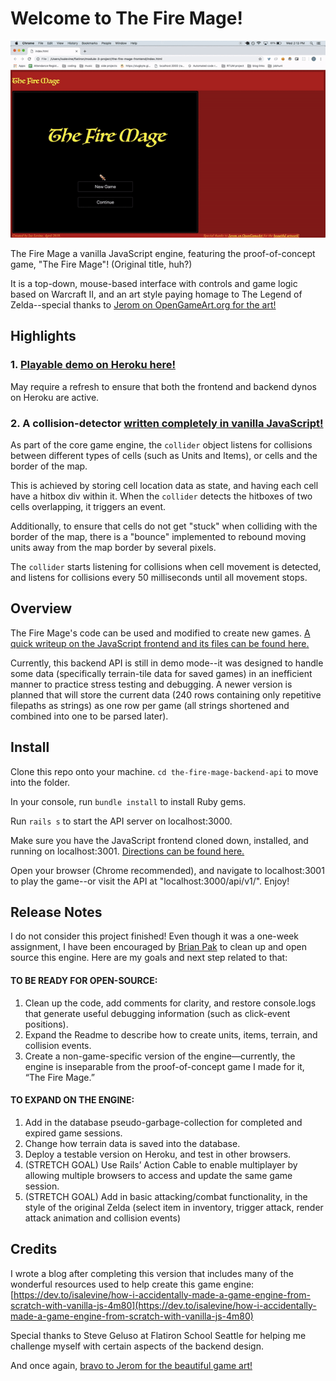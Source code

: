 # Welcome to The Fire Mage!

![gif of demo for The Fire Mage](https://raw.githubusercontent.com/isalevine/the-fire-mage-frontend/master/firemage-demo.gif)

The Fire Mage a vanilla JavaScript engine, featuring the proof-of-concept game, "The Fire Mage"! (Original title, huh?)

It is a top-down, mouse-based interface with controls and game logic based on Warcraft II, and an art style paying homage to The Legend of Zelda--special thanks to [Jerom on OpenGameArt.org for the art!](https://opengameart.org/content/16x16-fantasy-tileset)


## Highlights
### 1. [Playable demo on Heroku here!](https://the-fire-mage.herokuapp.com/)
May require a refresh to ensure that both the frontend and backend dynos on Heroku are active.

### 2. A collision-detector [written completely in vanilla JavaScript!](https://github.com/isalevine/the-fire-mage-frontend/blob/46797f43fc221b7ba6cf32e61b98cfd73aa37123/app/collider.js#L9)
As part of the core game engine, the `collider` object listens for collisions between different types of cells (such as Units and Items), or cells and the border of the map.

This is achieved by storing cell location data as state, and having each cell have a hitbox div within it. When the `collider` detects the hitboxes of two cells overlapping, it triggers an event.

Additionally, to ensure that cells do not get "stuck" when colliding with the border of the map, there is a "bounce" implemented to rebound moving units away from the map border by several pixels.

The `collider` starts listening for collisions when cell movement is detected, and listens for collisions every 50 milliseconds until all movement stops.

### 
  

## Overview
The Fire Mage's code can be used and modified to create new games. [A quick writeup on the JavaScript frontend and its files can be found here.](https://github.com/isalevine/the-fire-mage-frontend) 

Currently, this backend API is still in demo mode--it was designed to handle some data (specifically terrain-tile data for saved games) in an inefficient manner to practice stress testing and debugging. A newer version is planned that will store the current data (240 rows containing only repetitive filepaths as strings) as one row per game (all strings shortened and combined into one to be parsed later).
  

## Install
Clone this repo onto your machine. ```cd the-fire-mage-backend-api``` to move into the folder.

In your console, run ```bundle install``` to install Ruby gems.

Run ```rails s``` to start the API server on localhost:3000.

Make sure you have the JavaScript frontend cloned down, installed, and running on localhost:3001. [Directions can be found here.](https://github.com/isalevine/the-fire-mage-frontend)

Open your browser (Chrome recommended), and navigate to localhost:3001 to play the game--or visit the API at "localhost:3000/api/v1/". Enjoy!


## Release Notes
I do not consider this project finished! Even though it was a one-week assignment, I have been encouraged by  [Brian Pak](https://dev.to/bouhm)  to clean up and open source this engine. Here are my goals and next step related to that:

#### TO BE READY FOR OPEN-SOURCE:
1.  Clean up the code, add comments for clarity, and restore console.logs that generate useful debugging information (such as click-event positions).
2.  Expand the Readme to describe how to create units, items, terrain, and collision events.
3.  Create a non-game-specific version of the engine—currently, the engine is inseparable from the proof-of-concept game I made for it, “The Fire Mage.”

#### TO EXPAND ON THE ENGINE:
1.  Add in the database pseudo-garbage-collection for completed and expired game sessions.
2.  Change how terrain data is saved into the database.
3.  Deploy a testable version on Heroku, and test in other browsers.
4.  (STRETCH GOAL) Use Rails’ Action Cable to enable multiplayer by allowing multiple browsers to access and update the same game session.
5.  (STRETCH GOAL) Add in basic attacking/combat functionality, in the style of the original Zelda (select item in inventory, trigger attack, render attack animation and collision events)

## Credits
I wrote a blog after completing this version that includes many of the wonderful resources used to help create this game engine: [https://dev.to/isalevine/how-i-accidentally-made-a-game-engine-from-scratch-with-vanilla-js-4m80](https://dev.to/isalevine/how-i-accidentally-made-a-game-engine-from-scratch-with-vanilla-js-4m80)

Special thanks to Steve Geluso at Flatiron School Seattle for helping me challenge myself with certain aspects of the backend design.

And once again, [bravo to Jerom for the beautiful game art!](https://opengameart.org/content/16x16-fantasy-tileset)